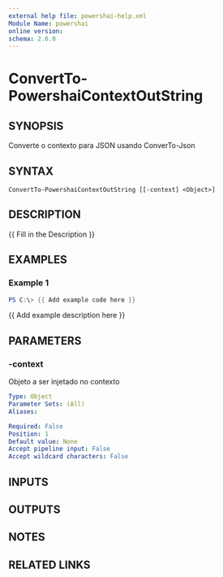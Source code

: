 ```yaml
---
external help file: powershai-help.xml
Module Name: powershai
online version:
schema: 2.0.0
---
```


# ConvertTo-PowershaiContextOutString

## SYNOPSIS
Converte o contexto para JSON usando ConverTo-Json

## SYNTAX

```
ConvertTo-PowershaiContextOutString [[-context] <Object>]
```

## DESCRIPTION
{{ Fill in the Description }}

## EXAMPLES

### Example 1
```powershell
PS C:\> {{ Add example code here }}
```

{{ Add example description here }}

## PARAMETERS

### -context
Objeto a ser injetado no contexto

```yaml
Type: Object
Parameter Sets: (All)
Aliases:

Required: False
Position: 1
Default value: None
Accept pipeline input: False
Accept wildcard characters: False
```

## INPUTS

## OUTPUTS

## NOTES

## RELATED LINKS
